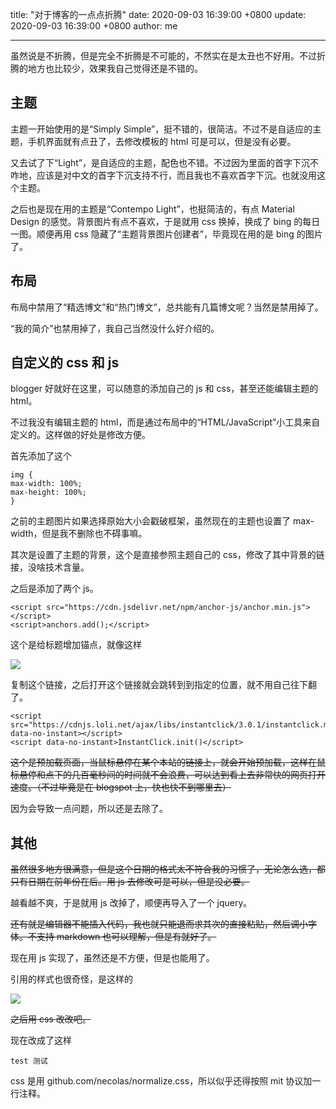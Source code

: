 title: "对于博客的一点点折腾"
date: 2020-09-03 16:39:00 +0800
update: 2020-09-03 16:39:00 +0800
author: me

---

虽然说是不折腾，但是完全不折腾是不可能的，不然实在是太丑也不好用。不过折腾的地方也比较少，效果我自己觉得还是不错的。

## 主题
主题一开始使用的是“Simply Simple”，挺不错的，很简洁。不过不是自适应的主题，手机界面就有点丑了，去修改模板的 html 可是可以，但是没有必要。

又去试了下“Light”，是自适应的主题，配色也不错。不过因为里面的首字下沉不咋地，应该是对中文的首字下沉支持不行，而且我也不喜欢首字下沉。也就没用这个主题。

之后也是现在用的主题是“Contempo Light”，也挺简洁的，有点 Material Design 的感觉。背景图片有点不喜欢，于是就用 css 换掉，换成了 bing 的每日一图。顺便再用 css 隐藏了“主题背景图片创建者”，毕竟现在用的是 bing 的图片了。

## 布局
布局中禁用了“精选博文”和“热门博文”，总共能有几篇博文呢？当然是禁用掉了。

“我的简介”也禁用掉了，我自己当然没什么好介绍的。

## 自定义的 css 和 js
blogger 好就好在这里，可以随意的添加自己的 js 和 css，甚至还能编辑主题的 html。

不过我没有编辑主题的 html，而是通过布局中的“HTML/JavaScript”小工具来自定义的。这样做的好处是修改方便。

首先添加了这个

    img {
    max-width: 100%;
    max-height: 100%;
    }

之前的主题图片如果选择原始大小会戳破框架，虽然现在的主题也设置了 max-width，但是我不删除也不碍事嘛。

其次是设置了主题的背景，这个是直接参照主题自己的 css，修改了其中背景的链接，没啥技术含量。

之后是添加了两个 js。

    <script src="https://cdn.jsdelivr.net/npm/anchor-js/anchor.min.js"></script>
    <script>anchors.add();</script>

这个是给标题增加锚点，就像这样

![](https://i.loli.net/2020/11/13/hmSnvIYULcVtD1X.png)

复制这个链接，之后打开这个链接就会跳转到到指定的位置，就不用自己往下翻了。

    <script src="https://cdnjs.loli.net/ajax/libs/instantclick/3.0.1/instantclick.min.js" data-no-instant></script>
    <script data-no-instant>InstantClick.init()</script>

~~这个是预加载页面，当鼠标悬停在某个本站的链接上，就会开始预加载，这样在鼠标悬停和点下的几百毫秒间的时间就不会浪费，可以达到看上去非常快的网页打开速度。（不过毕竟是在 blogspot 上，快也快不到哪里去）~~

因为会导致一点问题，所以还是去除了。

## 其他
~~虽然很多地方很满意，但是这个日期的格式太不符合我的习惯了，无论怎么选，都只有日期在前年份在后。用 js 去修改可是可以，但是没必要。~~

越看越不爽，于是就用 js 改掉了，顺便再导入了一个 jquery。

~~还有就是编辑器不能插入代码，我也就只能退而求其次的直接粘贴，然后调小字体。不支持 markdown 也可以理解，但是有就好了。~~

现在用 js 实现了，虽然还是不方便，但是也能用了。

引用的样式也很奇怪，是这样的

![](https://i.loli.net/2020/11/13/sNaYObcf9pPKn6Q.png)

~~之后用 css 改改吧。~~

现在改成了这样

    test 测试

css 是用 github.com/necolas/normalize.css，所以似乎还得按照 mit 协议加一行注释。